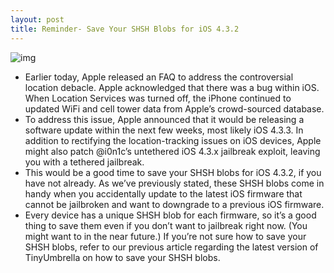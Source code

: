 ```yaml
---
layout: post
title: Reminder- Save Your SHSH Blobs for iOS 4.3.2
---
```

![img](http://media.idownloadblog.com/wp-content/uploads/2010/09/TinyUmbrella.jpg)
* Earlier today, Apple released an FAQ to address the controversial location debacle. Apple acknowledged that there was a bug within iOS. When Location Services was turned off, the iPhone continued to updated WiFi and cell tower data from Apple’s crowd-sourced database.
* To address this issue, Apple announced that it would be releasing a software update within the next few weeks, most likely iOS 4.3.3. In addition to rectifying the location-tracking issues on iOS devices, Apple might also patch @i0n1c’s untethered iOS 4.3.x jailbreak exploit, leaving you with a tethered jailbreak. 
* This would be a good time to save your SHSH blobs for iOS 4.3.2, if you have not already. As we’ve previously stated, these SHSH blobs come in handy when you accidentally update to the latest iOS firmware that cannot be jailbroken and want to downgrade to a previous iOS firmware.
* Every device has a unique SHSH blob for each firmware, so it’s a good thing to save them even if you don’t want to jailbreak right now. (You might want to in the near future.) If you’re not sure how to save your SHSH blobs, refer to our previous article regarding the latest version of TinyUmbrella on how to save your SHSH blobs.


